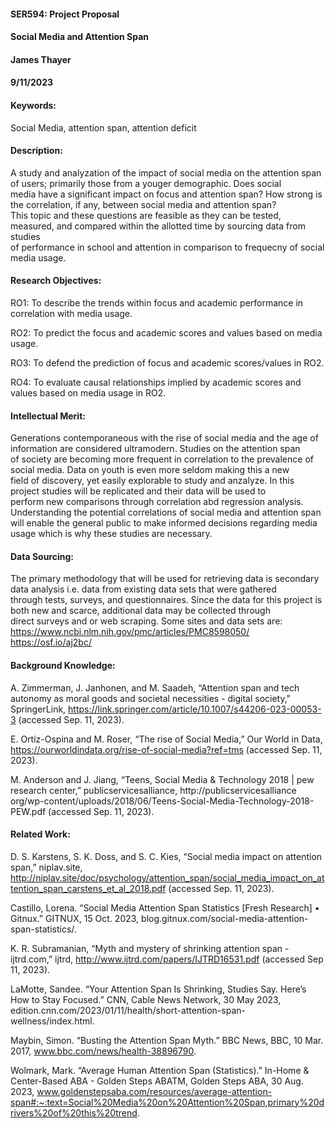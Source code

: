 #### SER594: Project Proposal
#### Social Media and Attention Span
#### James Thayer
#### 9/11/2023
  
#### Keywords:  
Social Media, attention span, attention deficit  
  
#### Description:  
A study and analyzation of the impact of social media on the attention span of users; primarily those from a youger demographic. Does social  
media have a significant impact on focus and attention span? How strong is the correlation, if any, between social media and attention span?  
This topic and these questions are feasible as they can be tested, measured, and compared within the allotted time by sourcing data from studies   
of performance in school and attention in comparison to frequecny of social media usage.  
  
#### Research Objectives:  
RO1: To describe the trends within focus and academic performance in correlation with media usage.  
  
RO2: To predict the focus and academic scores and values based on media usage.  
  
RO3: To defend the prediction of focus and academic scores/values in RO2.  
  
RO4: To evaluate causal relationships implied by academic scores and values based on media usage in RO2.  
  
#### Intellectual Merit:  
Generations contemporaneous with the rise of social media and the age of information are considered ultramodern. Studies on the attention span   
of society are becoming more frequent in correlation to the prevalence of social media. Data on youth is even more seldom making this a new  
field of discovery, yet easily explorable to study and anzalyze. In this project studies will be replicated and their data will be used to  
perform new comparisons through correlation abd regression analysis. Understanding the potential correlations of social media and attention span   
will enable the general public to make informed decisions regarding media usage which is why these studies are necessary.   
  
#### Data Sourcing:  
The primary methodology that will be used for retrieving data is secondary data analysis i.e. data from existing data sets that were gathered   
through tests, surveys, and questionnaires. Since the data for this project is both new and scarce, additional data may be collected through   
direct surveys and or web scraping. Some sites and data sets are:  
https://www.ncbi.nlm.nih.gov/pmc/articles/PMC8598050/  
https://osf.io/aj2bc/  
   
#### Background Knowledge:  
A. Zimmerman, J. Janhonen, and M. Saadeh, “Attention span and tech autonomy as moral goods and societal necessities - digital society," SpringerLink, https://link.springer.com/article/10.1007/s44206-023-00053-3 (accessed Sep. 11, 2023).  
  
E. Ortiz-Ospina and M. Roser, “The rise of Social Media,” Our World in Data, https://ourworldindata.org/rise-of-social-media?ref=tms (accessed Sep. 11, 2023).  
  
M. Anderson and J. Jiang, “Teens, Social Media & Technology 2018 | pew research center,” publicservicesalliance, http://publicservicesalliance org/wp-content/uploads/2018/06/Teens-Social-Media-Technology-2018-PEW.pdf (accessed Sep. 11, 2023).  
  
#### Related Work:  
D. S. Karstens, S. K. Doss, and S. C. Kies, “Social media impact on attention span,” niplav.site, http://niplav.site/doc/psychology/attention_span/social_media_impact_on_attention_span_carstens_et_al_2018.pdf (accessed Sep. 11, 2023).  

Castillo, Lorena. “Social Media Attention Span Statistics [Fresh Research] • Gitnux.” GITNUX, 15 Oct. 2023, blog.gitnux.com/social-media-attention-span-statistics/.  
  
K. R. Subramanian, “Myth and mystery of shrinking attention span - ijtrd.com,” ijtrd, http://www.ijtrd.com/papers/IJTRD16531.pdf (accessed Sep 11, 2023).  

LaMotte, Sandee. “Your Attention Span Is Shrinking, Studies Say. Here’s How to Stay Focused.” CNN, Cable News Network, 30 May 2023, edition.cnn.com/2023/01/11/health/short-attention-span-wellness/index.html.  
  
Maybin, Simon. “Busting the Attention Span Myth.” BBC News, BBC, 10 Mar. 2017, www.bbc.com/news/health-38896790.   
  
Wolmark, Mark. “Average Human Attention Span (Statistics).” In-Home &amp; Center-Based ABA - Golden Steps ABATM, Golden Steps ABA, 30 Aug. 2023, www.goldenstepsaba.com/resources/average-attention-span#:~:text=Social%20Media%20on%20Attention%20Span,primary%20drivers%20of%20this%20trend.